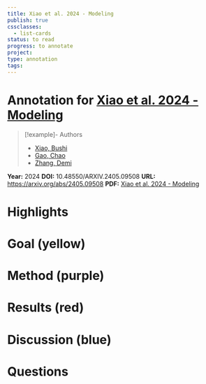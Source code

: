 ```yaml
---
title: Xiao et al. 2024 - Modeling
publish: true
cssclasses:
  - list-cards
status: to read
progress: to annotate
project:
type: annotation
tags:
---
```

# Annotation for [Xiao et al. 2024 - Modeling](Papers/References/Xiao%20et%20al.%202024%20-%20Modeling)

> [!example]- Authors
> - [Xiao, Bushi](Papers/People/Xiao%20Bushi)
> - [Gao, Chao](Papers/People/Gao%20Chao)
> - [Zhang, Demi](Papers/People/Zhang%20Demi)

**Year:** 2024
**DOI:** 10.48550/ARXIV.2405.09508
**URL:** https://arxiv.org/abs/2405.09508
**PDF:** [Xiao et al. 2024 - Modeling](Papers/PDFs/Xiao%20et%20al.%202024%20-%20Modeling%20Bilingual%20Sentence%20Processing%20Evaluating%20RNN%20and%20Transformer%20Architectures%20for%20Cross-Language%20Structural%20Priming.pdf)

# Highlights


# Goal (yellow)


# Method (purple)


# Results (red)


# Discussion (blue)


# Questions

